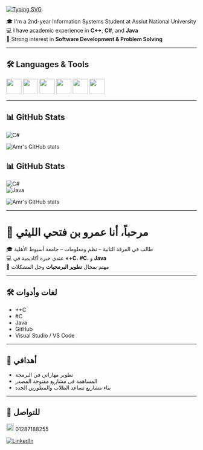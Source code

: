 
[![Typing SVG](https://readme-typing-svg.herokuapp.com?size=24&center=true&vCenter=true&width=600&lines=Hi+👋,+I'm+Amr+Ebn+Fathy+El-Lithy;عمرو+بن+فتحي+الليثي💙;🚀+Software+Developer+in+progress;🎓+Information+Systems+Student)](https://git.io/typing-svg)

🎓 I'm a 2nd-year Information Systems Student at Assiut National University  
💻 I have academic experience in **C++**, **C#**, and **Java**  
🚀 Strong interest in **Software Development & Problem Solving**  

---

## 🛠️ Languages & Tools
<p>
  <img src="https://cdn.jsdelivr.net/gh/devicons/devicon/icons/cplusplus/cplusplus-original.svg" width="40" height="40"/>
  <img src="https://cdn.jsdelivr.net/gh/devicons/devicon/icons/csharp/csharp-original.svg" width="40" height="40"/>
  <img src="https://cdn.jsdelivr.net/gh/devicons/devicon/icons/java/java-original.svg" width="40" height="40"/>
  <img src="https://cdn.jsdelivr.net/gh/devicons/devicon/icons/github/github-original.svg" width="40" height="40"/>
  <img src="https://cdn.jsdelivr.net/gh/devicons/devicon/icons/vscode/vscode-original.svg" width="40" height="40"/>
  <img src="https://img.icons8.com/color/48/visual-studio.png" width="40" height="40"/>
</p>

---

## 📊 GitHub Stats  

![C#](https://img.shields.io/badge/C%23-C%23-239120?style=for-the-badge&logo=c-sharp&logoColor=white)

![Amr's GitHub stats](https://github-readme-stats.vercel.app/api?username=loveEng2030&show_icons=true&theme=tokyonight)
## 📊 GitHub Stats  

![C#](https://img.shields.io/badge/C%23-C%23-239120?style=for-the-badge&logo=c-sharp&logoColor=white)  
![Java](https://img.shields.io/badge/Java-Java-red?style=for-the-badge&logo=java&logoColor=white)  

![Amr's GitHub stats](https://github-readme-stats.vercel.app/api?username=loveEng2030&show_icons=true&theme=tokyonight)


---

# 👋 مرحباً، أنا عمرو بن فتحي الليثي  

🎓 طالب في الفرقة الثانية – نظم ومعلومات – جامعة أسيوط الأهلية  
💻 عندي خبرة أكاديمية في **++C**، **#C**، و **Java**  
🚀 مهتم بمجال **تطوير البرمجيات** وحل المشكلات  

---

## 🛠️ لغات وأدوات
- ++C  
- #C  
- Java  
- GitHub  
- Visual Studio / VS Code  

---

## 📌 أهدافي
- تطوير مهاراتي في البرمجة  
- المساهمة في مشاريع مفتوحة المصدر  
- بناء مشاريع تساعد الطلاب والمطورين الجدد  

---

## 📱 للتواصل
[<img src="https://img.icons8.com/color/24/whatsapp.png" width="20"/>](https://wa.me/201287188255) 01287188255  

[![LinkedIn](https://img.shields.io/badge/LinkedIn-Amr%20Lithy-blue?style=for-the-badge&logo=linkedin)](https://www.linkedin.com/in/عمرو-بن-فتحي-الليثي-amr-lithy-IS)
